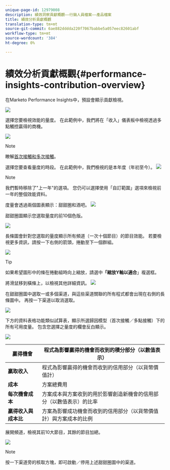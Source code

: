 ```yaml
---
unique-page-id: 12979008
description: 績效洞察貢獻概觀——行銷人員檔案——產品檔案
title: 績效分析貢獻概觀
translation-type: tm+mt
source-git-commit: 6ae882dddda220f7067babbe5a057eec82601abf
workflow-type: tm+mt
source-wordcount: '384'
ht-degree: 0%

---
```



# 績效分析貢獻概觀{#performance-insights-contribution-overview}

在Marketo Performance Insights中，預設會顯示貢獻檢視。

![](assets/one-1.png)

選擇您要檢視效能的量度。 在此範例中，我們將在「收入」儀表板中檢視透過多點觸控贏得的商機。

![](assets/2.png)

>[!NOTE]
>
>瞭解[首次接觸和多次接觸](https://docs.marketo.com/display/DOCS/Understanding+Attribution)。

選擇您要查看量度的時段。 在此範例中，我們檢視的是本年度（年初至今）。   ![](assets/3-1.png)

>[!NOTE]
>
>我們暫時移除了&quot;上一年&quot;的選項。 您仍可以選擇使用「自訂範圍」選項來檢視前一年的整個效能資料。

度量會透過兩個圖表顯示：甜甜圈和酒吧。   ![](assets/four.png)

甜甜圈圖顯示您選取量度的前10個色版。

![](assets/5-1.png)

長條圖會針對您選取的量度顯示所有頻道（一次十個節目）的節目效能。 若要檢視更多資訊，請按一下右側的箭頭，捲動至下一個群組。

![](assets/six.png)

>[!TIP]
>
>如果希望圖形中的條在捲動組時向上縮放，請選中&#x200B;**「縮放Y軸以適合**」複選框。

將滑鼠移到橫條上，以檢視其他詳細資訊。   ![](assets/seven.png)

在甜甜圈圖中選取一或多個渠道，與這些渠道關聯的所有程式都會出現在右側的長條圖中。 再按一下渠道以取消選取。

![](assets/eight.png)

下方的資料表格功能類似試算表，顯示所選歸因模型（首次接觸／多點接觸）下的所有可用度量。 包含您選擇之量度的欄會反白顯示。

![](assets/9.png)

| **贏得機會** | 程式為影響贏得的機會而收到的積分部分（以數值表示） |
|---|---|
| **贏取收入** | 程式為影響贏得的機會而收到的信用部分（以貨幣價值計） |
| **成本** | 方案總費用 |
| **每次機會成本** | 方案成本與方案收到的用於影響創造新機會的信用部分（以數值表示）的比率 |
| **贏得收入與成本比** | 方案為影響成功機會而收到的信用部分（以貨幣價值計）與方案成本的比例 |

展開頻道，檢視其前10大節目，其餘的節目加總。

![](assets/10.png)

>[!NOTE]
>
>按一下渠道旁的核取方塊，即可啟動／停用上述甜甜圈圖中的渠道。

